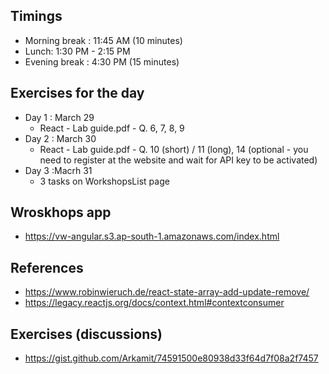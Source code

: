 ## Timings

-   Morning break : 11:45 AM (10 minutes)
-   Lunch: 1:30 PM - 2:15 PM
-   Evening break : 4:30 PM (15 minutes)

## Exercises for the day

-   Day 1 : March 29
    -   React - Lab guide.pdf - Q. 6, 7, 8, 9
-   Day 2 : March 30
    -   React - Lab guide.pdf - Q. 10 (short) / 11 (long), 14 (optional - you need to register at the website and wait for API key to be activated)
-   Day 3 :Macrh 31
    -   3 tasks on WorkshopsList page

## Wroskhops app

-   https://vw-angular.s3.ap-south-1.amazonaws.com/index.html

## References

-   https://www.robinwieruch.de/react-state-array-add-update-remove/
-   https://legacy.reactjs.org/docs/context.html#contextconsumer

## Exercises (discussions)

-   https://gist.github.com/Arkamit/74591500e80938d33f64d7f08a2f7457
